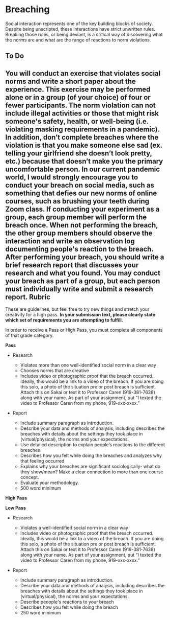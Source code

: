 Breaching
============

Social interaction represents one of the key building blocks of society. Despite being unscripted, these interactions have strict unwritten rules. Breaking those rules, or being deviant, is a critical way of discovering what the norms are and what are the range of reactions to norm violations.


To Do
-----

You will conduct an exercise that violates social norms and write a short paper about the experience. This exercise may be performed alone or in a group (of your choice) of four or fewer participants. **The norm violation can not include illegal activities or those that might risk someone's safety, health, or well-being (i.e. violating masking requirements in a pandemic). In addition, don’t complete breaches where the violation is that you make someone else sad (ex. telling your girlfriend she doesn’t look pretty, etc.) because that doesn’t make you the primary uncomfortable person.**
In our current pandemic world, I would strongly encourage you to conduct your breach on social media, such as something that defies our new norms of online courses, such as brushing your teeth during Zoom class. If conducting your experiment as a group, each group member will perform the breach once.  When not performing the breach, the other group members should observe the interaction and write an observation log documenting people's reaction to the breach. After performing your breach, you should write a brief research report that discusses your research and what you found. You may conduct your breach as part of a group, but each person must individually write and submit a research report.
Rubric
------------


These are guidelines, but feel free to try new things and stretch your
creativity for a high pass. **In your submission text, please clearly state which set of requirements you are attempting to fulfill.**

In order to receive a Pass or High Pass, you must complete all components of that grade category.


**Pass**
* Research     
    * Violates more than one well-identified social norm in a clear way
    * Chooses norms that are creative
    * Includes video or photographic proof that the breach occurred. Ideally, this would be a link to a video of the breach. If you are doing this solo, a photo of the situation pre or post breach is sufficient. Attach this on Sakai or text it to Professor Caren (919-381-7638) along with your name. As part of your assignment, put “I texted the video to Professor Caren from my phone, 919-xxx-xxxx.”

* Report
     * Include summary paragraph as introduction.
     * Describe your data and methods of analysis, including describes the breaches with details about the settings they took place in (virtual/physical), the norms and your expectations.
    * Use detailed description to explain people’s reactions to the different breaches
    * Describes how you felt while doing the breaches and analyzes why that feeling occurred
     * Explains why your breaches are significant sociologically- what do they show/mean? Make a clear connection to more than one course concept.
     * Evaluate your methodology.
     * 500 word minimum

**High Pass**

**Low Pass**
* Research     
    * Violates a well-identified social norm in a clear way
    * Includes video or photographic proof that the breach occurred. Ideally, this would be a link to a video of the breach. If you are doing this solo, a photo of the situation pre or post breach is sufficient. Attach this on Sakai or text it to Professor Caren (919-381-7638) along with your name. As part of your assignment, put “I texted the video to Professor Caren from my phone, 919-xxx-xxxx.”

* Report
     * Include summary paragraph as introduction.
     * Describe your data and methods of analysis, including describes the breaches with details about the settings they took place in (virtual/physical), the norms and your expectations.
    * Describe peoople's reactions to your breach
    * Describes how you felt while doing the breach
     * 250 word minimum
